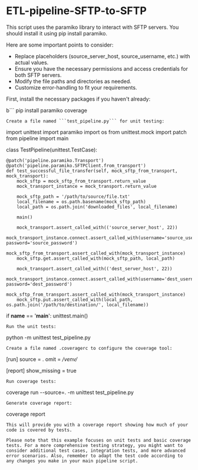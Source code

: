 # ETL-pipeline-SFTP-to-SFTP
This script uses the paramiko library to interact with SFTP servers. You should install it using pip install paramiko.

Here are some important points to consider:

* Replace placeholders (source_server_host, source_username, etc.) with actual values.
* Ensure you have the necessary permissions and access credentials for both SFTP servers.
* Modify the file paths and directories as needed.
* Customize error-handling to fit your requirements.


First, install the necessary packages if you haven't already:

b```
pip install paramiko coverage
```
Create a file named ```test_pipeline.py``` for unit testing:

```
import unittest
import paramiko
import os
from unittest.mock import patch
from pipeline import main

class TestPipeline(unittest.TestCase):

    @patch('pipeline.paramiko.Transport')
    @patch('pipeline.paramiko.SFTPClient.from_transport')
    def test_successful_file_transfer(self, mock_sftp_from_transport, mock_transport):
        mock_sftp = mock_sftp_from_transport.return_value
        mock_transport_instance = mock_transport.return_value

        mock_sftp_path = '/path/to/source/file.txt'
        local_filename = os.path.basename(mock_sftp_path)
        local_path = os.path.join('downloaded_files', local_filename)

        main()

        mock_transport.assert_called_with(('source_server_host', 22))
        mock_transport_instance.connect.assert_called_with(username='source_username', password='source_password')
        mock_sftp_from_transport.assert_called_with(mock_transport_instance)
        mock_sftp.get.assert_called_with(mock_sftp_path, local_path)

        mock_transport.assert_called_with(('dest_server_host', 22))
        mock_transport_instance.connect.assert_called_with(username='dest_username', password='dest_password')
        mock_sftp_from_transport.assert_called_with(mock_transport_instance)
        mock_sftp.put.assert_called_with(local_path, os.path.join('/path/to/destination/', local_filename))

if __name__ == '__main__':
    unittest.main()
```
Run the unit tests:
```
python -m unittest test_pipeline.py
```
Create a file named .coveragerc to configure the coverage tool:
```
[run]
source = .
omit = */venv/*

[report]
show_missing = true
```
Run coverage tests:
```
coverage run --source=. -m unittest test_pipeline.py
```
Generate coverage report:
```
coverage report
```
This will provide you with a coverage report showing how much of your code is covered by tests.

Please note that this example focuses on unit tests and basic coverage tests. For a more comprehensive testing strategy, you might want to consider additional test cases, integration tests, and more advanced error scenarios. Also, remember to adapt the test code according to any changes you make in your main pipeline script.
